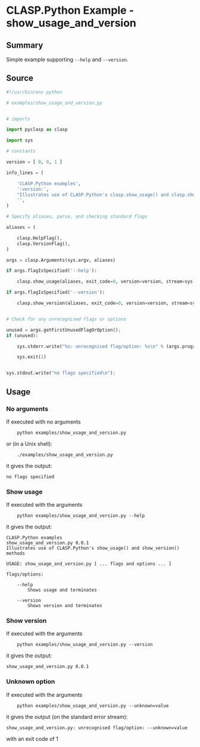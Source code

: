 # CLASP.Python Example - **show_usage_and_version**

## Summary

Simple example supporting ```--help``` and ```--version```.

## Source

```python
#!/usr/bin/env python

# examples/show_usage_and_version.py


# imports

import pyclasp as clasp

import sys

# constants

version = [ 0, 0, 1 ]

info_lines = (

    'CLASP.Python examples',
    ':version:',
    "Illustrates use of CLASP.Python's clasp.show_usage() and clasp.show_version() methods",
	'',
)

# Specify aliases, parse, and checking standard flags

aliases = (

    clasp.HelpFlag(),
    clasp.VersionFlag(),
)

args = clasp.Arguments(sys.argv, aliases)

if args.flagIsSpecified('--help'):

    clasp.show_usage(aliases, exit_code=0, version=version, stream=sys.stdout, info_lines = info_lines)

if args.flagIsSpecified('--version'):

    clasp.show_version(aliases, exit_code=0, version=version, stream=sys.stdout)


# Check for any unrecognised flags or options

unused = args.getFirstUnusedFlagOrOption();
if (unused):

    sys.stderr.write("%s: unrecognised flag/option: %s\n" % (args.program_name, unused))

    sys.exit(1)


sys.stdout.write("no flags specified\n");

```

## Usage

### No arguments

If executed with no arguments

```
    python examples/show_usage_and_version.py
```

or (in a Unix shell):

```
    ./examples/show_usage_and_version.py
```

it gives the output:

```
no flags specified
```

### Show usage

If executed with the arguments

```
    python examples/show_usage_and_version.py --help
```

it gives the output:

```
CLASP.Python examples
show_usage_and_version.py 0.0.1
Illustrates use of CLASP.Python's show_usage() and show_version() methods

USAGE: show_usage_and_version.py [ ... flags and options ... ]

flags/options:

	--help
		Shows usage and terminates

	--version
		Shows version and terminates
```

### Show version

If executed with the arguments

```
    python examples/show_usage_and_version.py --version
```

it gives the output:

```
show_usage_and_version.py 0.0.1
```

### Unknown option

If executed with the arguments

```
    python examples/show_usage_and_version.py --unknown=value
```

it gives the output (on the standard error stream):

```
show_usage_and_version.py: unrecognised flag/option: --unknown=value
```

with an exit code of 1

